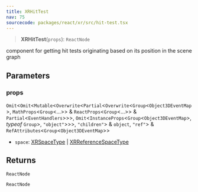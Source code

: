 ```yaml
---
title: XRHitTest
nav: 75
sourcecode: packages/react/xr/src/hit-test.tsx
---
```


> **XRHitTest**(`props`): `ReactNode`

component for getting hit tests originating based on its position in the scene graph

## Parameters

### props

`Omit`\<`Omit`\<`Mutable`\<`Overwrite`\<`Partial`\<`Overwrite`\<`Group`\<`Object3DEventMap`\>, `MathProps`\<`Group`\<...\>\> & `ReactProps`\<`Group`\<...\>\> & `Partial`\<`EventHandlers`\>\>\>, `Omit`\<`InstanceProps`\<`Group`\<`Object3DEventMap`\>, *typeof* `Group`\>, `"object"`\>\>\>, `"children"`\> & `object`, `"ref"`\> & `RefAttributes`\<`Group`\<`Object3DEventMap`\>\>

* `space`: [XRSpaceType](https://developer.mozilla.org/en-US/docs/Web/API/XRSpace) | [XRReferenceSpaceType](https://developer.mozilla.org/en-US/docs/Web/API/XRReferenceSpace#reference_space_types)

## Returns

`ReactNode`

`ReactNode`

